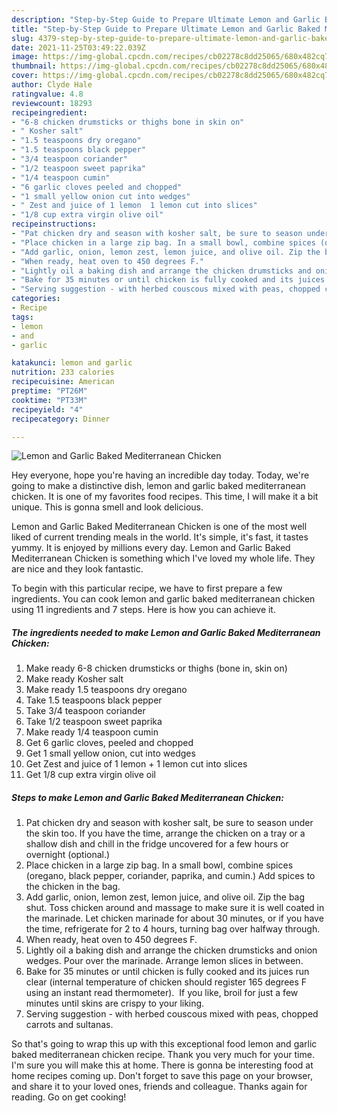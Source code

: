 ```yaml
---
description: "Step-by-Step Guide to Prepare Ultimate Lemon and Garlic Baked Mediterranean Chicken"
title: "Step-by-Step Guide to Prepare Ultimate Lemon and Garlic Baked Mediterranean Chicken"
slug: 4379-step-by-step-guide-to-prepare-ultimate-lemon-and-garlic-baked-mediterranean-chicken
date: 2021-11-25T03:49:22.039Z
image: https://img-global.cpcdn.com/recipes/cb02278c8dd25065/680x482cq70/lemon-and-garlic-baked-mediterranean-chicken-recipe-main-photo.jpg
thumbnail: https://img-global.cpcdn.com/recipes/cb02278c8dd25065/680x482cq70/lemon-and-garlic-baked-mediterranean-chicken-recipe-main-photo.jpg
cover: https://img-global.cpcdn.com/recipes/cb02278c8dd25065/680x482cq70/lemon-and-garlic-baked-mediterranean-chicken-recipe-main-photo.jpg
author: Clyde Hale
ratingvalue: 4.8
reviewcount: 18293
recipeingredient:
- "6-8 chicken drumsticks or thighs bone in skin on"
- " Kosher salt"
- "1.5 teaspoons dry oregano"
- "1.5 teaspoons black pepper"
- "3/4 teaspoon coriander"
- "1/2 teaspoon sweet paprika"
- "1/4 teaspoon cumin"
- "6 garlic cloves peeled and chopped"
- "1 small yellow onion cut into wedges"
- " Zest and juice of 1 lemon  1 lemon cut into slices"
- "1/8 cup extra virgin olive oil"
recipeinstructions:
- "Pat chicken dry and season with kosher salt, be sure to season under the skin too. If you have the time, arrange the chicken on a tray or a shallow dish and chill in the fridge uncovered for a few hours or overnight (optional.)"
- "Place chicken in a large zip bag. In a small bowl, combine spices (oregano, black pepper, coriander, paprika, and cumin.) Add spices to the chicken in the bag."
- "Add garlic, onion, lemon zest, lemon juice, and olive oil. Zip the bag shut. Toss chicken around and massage to make sure it is well coated in the marinade. Let chicken marinade for about 30 minutes, or if you have the time, refrigerate for 2 to 4 hours, turning bag over halfway through."
- "When ready, heat oven to 450 degrees F."
- "Lightly oil a baking dish and arrange the chicken drumsticks and onion wedges. Pour over the marinade. Arrange lemon slices in between."
- "Bake for 35 minutes or until chicken is fully cooked and its juices run clear (internal temperature of chicken should register 165 degrees F using an instant read thermometer).  If you like, broil for just a few minutes until skins are crispy to your liking."
- "Serving suggestion - with herbed couscous mixed with peas, chopped carrots and sultanas."
categories:
- Recipe
tags:
- lemon
- and
- garlic

katakunci: lemon and garlic 
nutrition: 233 calories
recipecuisine: American
preptime: "PT26M"
cooktime: "PT33M"
recipeyield: "4"
recipecategory: Dinner

---
```



![Lemon and Garlic Baked Mediterranean Chicken](https://img-global.cpcdn.com/recipes/cb02278c8dd25065/680x482cq70/lemon-and-garlic-baked-mediterranean-chicken-recipe-main-photo.jpg)

Hey everyone, hope you're having an incredible day today. Today, we're going to make a distinctive dish, lemon and garlic baked mediterranean chicken. It is one of my favorites food recipes. This time, I will make it a bit unique. This is gonna smell and look delicious.



Lemon and Garlic Baked Mediterranean Chicken is one of the most well liked of current trending meals in the world. It's simple, it's fast, it tastes yummy. It is enjoyed by millions every day. Lemon and Garlic Baked Mediterranean Chicken is something which I've loved my whole life. They are nice and they look fantastic.


To begin with this particular recipe, we have to first prepare a few ingredients. You can cook lemon and garlic baked mediterranean chicken using 11 ingredients and 7 steps. Here is how you can achieve it.

<!--inarticleads1-->

##### The ingredients needed to make Lemon and Garlic Baked Mediterranean Chicken:

1. Make ready 6-8 chicken drumsticks or thighs (bone in, skin on)
1. Make ready  Kosher salt
1. Make ready 1.5 teaspoons dry oregano
1. Take 1.5 teaspoons black pepper
1. Take 3/4 teaspoon coriander
1. Take 1/2 teaspoon sweet paprika
1. Make ready 1/4 teaspoon cumin
1. Get 6 garlic cloves, peeled and chopped
1. Get 1 small yellow onion, cut into wedges
1. Get  Zest and juice of 1 lemon + 1 lemon cut into slices
1. Get 1/8 cup extra virgin olive oil




<!--inarticleads2-->

##### Steps to make Lemon and Garlic Baked Mediterranean Chicken:

1. Pat chicken dry and season with kosher salt, be sure to season under the skin too. If you have the time, arrange the chicken on a tray or a shallow dish and chill in the fridge uncovered for a few hours or overnight (optional.)
1. Place chicken in a large zip bag. In a small bowl, combine spices (oregano, black pepper, coriander, paprika, and cumin.) Add spices to the chicken in the bag.
1. Add garlic, onion, lemon zest, lemon juice, and olive oil. Zip the bag shut. Toss chicken around and massage to make sure it is well coated in the marinade. Let chicken marinade for about 30 minutes, or if you have the time, refrigerate for 2 to 4 hours, turning bag over halfway through.
1. When ready, heat oven to 450 degrees F.
1. Lightly oil a baking dish and arrange the chicken drumsticks and onion wedges. Pour over the marinade. Arrange lemon slices in between.
1. Bake for 35 minutes or until chicken is fully cooked and its juices run clear (internal temperature of chicken should register 165 degrees F using an instant read thermometer).  If you like, broil for just a few minutes until skins are crispy to your liking.
1. Serving suggestion - with herbed couscous mixed with peas, chopped carrots and sultanas.




So that's going to wrap this up with this exceptional food lemon and garlic baked mediterranean chicken recipe. Thank you very much for your time. I'm sure you will make this at home. There is gonna be interesting food at home recipes coming up. Don't forget to save this page on your browser, and share it to your loved ones, friends and colleague. Thanks again for reading. Go on get cooking!
